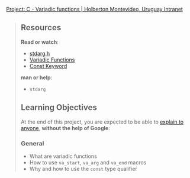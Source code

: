 [Project: C - Variadic functions | Holberton Montevideo, Uruguay Intranet](https://intranet.hbtn.io/projects/2166)

> ## Resources
> 
> **Read or watch**:
> 
> -   [stdarg.h](https://intranet.hbtn.io/rltoken/gyP9q81fzXR7FIeHScaKyw "stdarg.h")
> -   [Variadic Functions](https://intranet.hbtn.io/rltoken/PY9dOZHn7a5M9suR-0j1yQ "Variadic Functions")
> -   [Const Keyword](https://intranet.hbtn.io/rltoken/8IGI7fBTuIOm1T-2BAUDIg "Const Keyword")
> 
> **man or help**:
> 
> -   `stdarg`
> 
> ## Learning Objectives
> 
> At the end of this project, you are expected to be able to [explain to anyone](https://intranet.hbtn.io/rltoken/_r8i6_hyAB73kOu9A4N0sw "explain to anyone"), **without the help of Google**:
> 
> ### General
> 
> -   What are variadic functions
> -   How to use `va_start`, `va_arg` and `va_end` macros
> -   Why and how to use the `const` type qualifier
